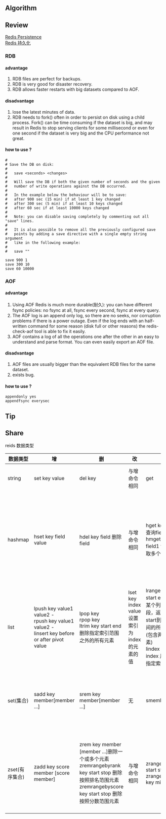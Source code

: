 ## Algorithm
## Review
[Redis Persistence](https://redis.io/topics/persistence)  
[Redis 持久化](http://redisdoc.com/topic/persistence.html)
### RDB
#### advantage
1. RDB files are perfect for backups.
2. RDB is very good for disaster recovery.
3. RDB allows faster restarts with big datasets compared to AOF.

#### disadvantage 
1. lose the latest minutes of data.
2. RDB needs to fork() often in order to persist on disk using a child process. Fork() can be time consuming if the dataset is big, and may result in Redis to stop serving clients for some millisecond or even for one second if the dataset is very big and the CPU performance not great.
#### how to use ?
```
#
# Save the DB on disk:
#
#   save <seconds> <changes>
#
#   Will save the DB if both the given number of seconds and the given
#   number of write operations against the DB occurred.
#
#   In the example below the behaviour will be to save:
#   after 900 sec (15 min) if at least 1 key changed
#   after 300 sec (5 min) if at least 10 keys changed
#   after 60 sec if at least 10000 keys changed
#
#   Note: you can disable saving completely by commenting out all "save" lines.
#
#   It is also possible to remove all the previously configured save
#   points by adding a save directive with a single empty string argument
#   like in the following example:
#
#   save ""

save 900 1
save 300 10
save 60 10000
```
### AOF
#### advantage
1. Using AOF Redis is much more durable(耐久): you can have different fsync policies: no fsync at all, fsync every second, fsync at every query.
2. The AOF log is an append only log, so there are no seeks, nor corruption problems if there is a power outage. Even if the log ends with an half-written command for some reason (disk full or other reasons) the redis-check-aof tool is able to fix it easily.
3. AOF contains a log of all the operations one after the other in an easy to understand and parse format. You can even easily export an AOF file.
#### disadvantage 
1. AOF files are usually bigger than the equivalent RDB files for the same dataset.
2. exists bug.

#### how to use ?
```
appendonly yes 
appendfsync everysec
```
## Tip

## Share
reids 数据类型 

数据类型 | 增 | 删 | 改 | 查 | 其他命令
-|-|-|-|-|-
string | set key value  | del key | 与增命令相同 | get | incrby key increment 增加指定的整数|
hashmap | hset key field value  | hdel key field 删除field | 与增命令相同 | hget key field 查询field的值 <br> hmget key field1 field2 获取多个field | hexists key field 判断该字段是否存在 <br> hgetall key 获取所有的key和对应的value <br> hkeys 获取所有的key <br> hvalues 获取所有的value  |
list | lpush key value1 value2 -<br> rpush key value1 value2 -<br> linsert key before or after pivot value | lpop key  <br> rpop key <br> ltrim key start end  <br> 删除指定索引范围之外的所有元素 | lset key index value 设置索引为index的元素的值  | lrange key start end 获取某个列表的片段，返回索引从start到stop之间的所有元素(包含两端的元素) <br> lindex key index 用来返回指定索引的元素 | llen key 获取列表中元素的个数 |
set(集合) | sadd key member[member ...]    | srem key member[member ...]  | 无 | smembers key | sismember key member  判断一个元素是否在集合中 <br> scard key 获取集合中的元素个数|
zset(有序集合) | zadd key score member [score member]  | zrem key member [member ...]删除一个或多个元素 <br> zremrangebyrank key start stop 删除按照排名范围元素 <br> zremrangebyscore key start stop 删除按照分数范围元素 | 与增命令相同 |zrange key start stop  zrangebyscore key min max   | zscore key member 获取元素的分数。 <br> zcard key 获取集合中元素的数量 <br> zrank key member 获得元素的排名 |



